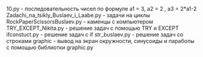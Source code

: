 10.py - последовательность чисел по формуле а1 = 3, a2 = 2 , a3 = 2*a1-2
Zadachi_na_tsikly_Buslaev_i_Laabe.py - задачи на циклы
RockPaperScissorsBuslaev.py - каменцы с компьютером
TRY_EXCEPT_Nikita.py - решение задач с помощью TRY и EXCEPT\
ifconstuct.py - решение задач с if
str_buslaev.py - решение задач со строками
graphic - вывод на экран окружности, синусоиды и параболы с помощью библиотки graphic.py
